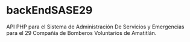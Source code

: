 # backEndSASE29
API PHP para el Sistema de Administración De Servicios y Emergencias para el 29 Compañía de Bomberos Voluntarios de Amatitlán.

